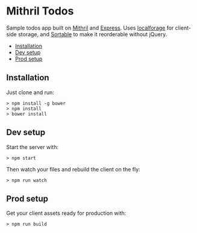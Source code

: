 # Mithril Todos

Sample todos app built on [Mithril](https://lhorie.github.io/mithril/index.html) and [Express](http://expressjs.com/).  Uses [localforage](http://mozilla.github.io/localForage/) for client-side storage, and [Sortable](http://rubaxa.github.io/Sortable/) to make it reorderable without jQuery.

<!-- MarkdownTOC -->

- [Installation](#installation)
- [Dev setup](#dev-setup)
- [Prod setup](#prod-setup)

<!-- /MarkdownTOC -->

## Installation

Just clone and run:

```
> npm install -g bower
> npm install
> bower install
```

## Dev setup

Start the server with:

```
> npm start
```

Then watch your files and rebuild the client on the fly:

```
> npm run watch
```

## Prod setup

Get your client assets ready for production with:

```
> npm run build
```
